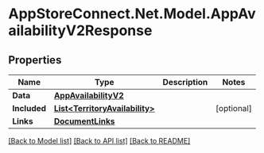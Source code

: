 # AppStoreConnect.Net.Model.AppAvailabilityV2Response

## Properties

Name | Type | Description | Notes
------------ | ------------- | ------------- | -------------
**Data** | [**AppAvailabilityV2**](AppAvailabilityV2.md) |  | 
**Included** | [**List&lt;TerritoryAvailability&gt;**](TerritoryAvailability.md) |  | [optional] 
**Links** | [**DocumentLinks**](DocumentLinks.md) |  | 

[[Back to Model list]](../README.md#documentation-for-models) [[Back to API list]](../README.md#documentation-for-api-endpoints) [[Back to README]](../README.md)

